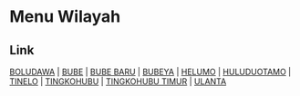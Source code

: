 # Menu Wilayah

## Link

[BOLUDAWA](https://github.com/gigit-pemilu/pemilu-2024-75-gorontalo/tree/main/pileg-dpr/hitung-suara/sub/75-gorontalo/sub/03-bone-bolango/sub/03-suwawa/sub/2012-boludawa)
 | 
[BUBE](https://github.com/gigit-pemilu/pemilu-2024-75-gorontalo/tree/main/pileg-dpr/hitung-suara/sub/75-gorontalo/sub/03-bone-bolango/sub/03-suwawa/sub/2013-bube)
 | 
[BUBE BARU](https://github.com/gigit-pemilu/pemilu-2024-75-gorontalo/tree/main/pileg-dpr/hitung-suara/sub/75-gorontalo/sub/03-bone-bolango/sub/03-suwawa/sub/2023-bube-baru)
 | 
[BUBEYA](https://github.com/gigit-pemilu/pemilu-2024-75-gorontalo/tree/main/pileg-dpr/hitung-suara/sub/75-gorontalo/sub/03-bone-bolango/sub/03-suwawa/sub/2022-bubeya)
 | 
[HELUMO](https://github.com/gigit-pemilu/pemilu-2024-75-gorontalo/tree/main/pileg-dpr/hitung-suara/sub/75-gorontalo/sub/03-bone-bolango/sub/03-suwawa/sub/2028-helumo)
 | 
[HULUDUOTAMO](https://github.com/gigit-pemilu/pemilu-2024-75-gorontalo/tree/main/pileg-dpr/hitung-suara/sub/75-gorontalo/sub/03-bone-bolango/sub/03-suwawa/sub/2014-huluduotamo)
 | 
[TINELO](https://github.com/gigit-pemilu/pemilu-2024-75-gorontalo/tree/main/pileg-dpr/hitung-suara/sub/75-gorontalo/sub/03-bone-bolango/sub/03-suwawa/sub/2021-tinelo)
 | 
[TINGKOHUBU](https://github.com/gigit-pemilu/pemilu-2024-75-gorontalo/tree/main/pileg-dpr/hitung-suara/sub/75-gorontalo/sub/03-bone-bolango/sub/03-suwawa/sub/2011-tingkohubu)
 | 
[TINGKOHUBU TIMUR](https://github.com/gigit-pemilu/pemilu-2024-75-gorontalo/tree/main/pileg-dpr/hitung-suara/sub/75-gorontalo/sub/03-bone-bolango/sub/03-suwawa/sub/2027-tingkohubu-timur)
 | 
[ULANTA](https://github.com/gigit-pemilu/pemilu-2024-75-gorontalo/tree/main/pileg-dpr/hitung-suara/sub/75-gorontalo/sub/03-bone-bolango/sub/03-suwawa/sub/2020-ulanta)

